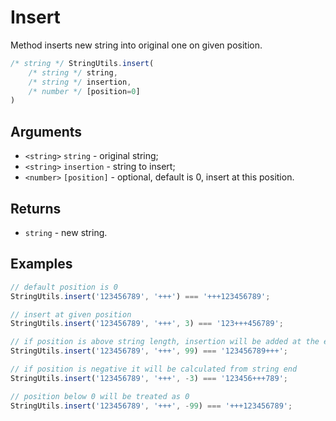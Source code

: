 Insert
======

Method inserts new string into original one on given position.

```js
/* string */ StringUtils.insert(
	/* string */ string,
	/* string */ insertion,
	/* number */ [position=0]
)
```


Arguments
---------

* `<string>` `string` - original string;
* `<string>` `insertion` - string to insert;
* `<number>` `[position]` - optional, default is 0, insert at this position.


Returns
-------

* `string` - new string.


Examples
--------

```js
// default position is 0
StringUtils.insert('123456789', '+++') === '+++123456789';

// insert at given position
StringUtils.insert('123456789', '+++', 3) === '123+++456789';

// if position is above string length, insertion will be added at the end
StringUtils.insert('123456789', '+++', 99) === '123456789+++';

// if position is negative it will be calculated from string end
StringUtils.insert('123456789', '+++', -3) === '123456+++789';

// position below 0 will be treated as 0
StringUtils.insert('123456789', '+++', -99) === '+++123456789';
```

